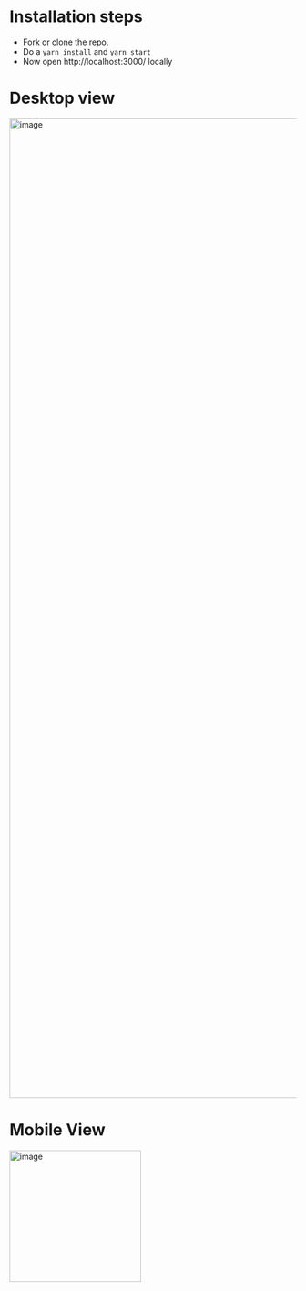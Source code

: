# Installation steps
 - Fork or clone the repo.
 - Do a `yarn install` and `yarn start`
 - Now open http://localhost:3000/ locally

# Desktop view
<img width="1720" alt="image" src="https://github.com/Himachallad/covid_tracker/assets/20709166/43a9a90b-3ba6-4e54-87f6-60b04c4f9ea0">


# Mobile View
<img width="231" alt="image" src="https://github.com/Himachallad/covid_tracker/assets/20709166/21efa81b-c2e0-4236-a847-d100c7a493ec">

